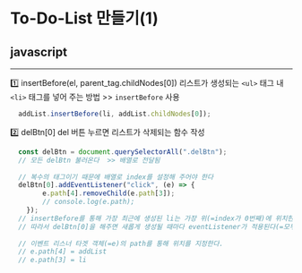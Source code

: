 # To-Do-List 만들기(1) 
## javascript
---

1️⃣ insertBefore(el, parent_tag.childNodes[0])
리스트가 생성되는 `<ul>` 태그 내 `<li>` 태그를 넣어 주는 방법 >> `insertBefore` 사용
```js
  addList.insertBefore(li, addList.childNodes[0]);
```

2️⃣ delBtn[0]
del 버튼 누르면 리스트가 삭제되는 함수 작성
```js
  const delBtn = document.querySelectorAll(".delBtn");
  // 모든 delBtn 불러온다  >> 배열로 전달됨
  
  // 복수의 태그이기 때문에 배열로 index를 설정해 주어야 한다 
  delBtn[0].addEventListener("click", (e) => {
        e.path[4].removeChild(e.path[3]);
        // console.log(e.path);
    });
  // insertBefore를 통해 가장 최근에 생성된 li는 가장 위(=index가 0번째)에 위치한다
  // 따라서 delBtn[0]을 해주면 새롭게 생성될 때마다 eventListener가 적용된다(=모두 적용)
  
  // 이벤트 리스너 타겟 객체(=e)의 path를 통해 위치를 지정한다.
  // e.path[4] = addList
  // e.path[3] = li
```
